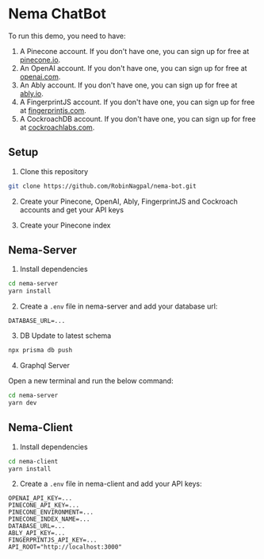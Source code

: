 # Nema ChatBot

To run this demo, you need to have:

1. A Pinecone account. If you don't have one, you can sign up for free at [pinecone.io](https://www.pinecone.io).
2. An OpenAI account. If you don't have one, you can sign up for free at [openai.com](https://www.openai.com).
3. An Ably account. If you don't have one, you can sign up for free at [ably.io](https://www.ably.io).
4. A FingerprintJS account. If you don't have one, you can sign up for free at [fingerprintjs.com](https://www.fingerprintjs.com).
5. A CockroachDB account. If you don't have one, you can sign up for free at [cockroachlabs.com](https://www.cockroachlabs.com).

## Setup

1. Clone this repository

```bash
git clone https://github.com/RobinNagpal/nema-bot.git
```

2. Create your Pinecone, OpenAI, Ably, FingerprintJS and Cockroach accounts and get your API keys

3. Create your Pinecone index

## Nema-Server

1. Install dependencies

```bash
cd nema-server
yarn install
```

2. Create a `.env` file in nema-server and add your database url:

```
DATABASE_URL=...
```

3. DB Update to latest schema

```bash
npx prisma db push
```

4. Graphql Server

Open a new terminal and run the below command:

```bash
cd nema-server
yarn dev
```

## Nema-Client

1. Install dependencies

```bash
cd nema-client
yarn install
```

2. Create a `.env` file in nema-client and add your API keys:

```
OPENAI_API_KEY=...
PINECONE_API_KEY=...
PINECONE_ENVIRONMENT=...
PINECONE_INDEX_NAME=...
DATABASE_URL=...
ABLY_API_KEY=...
FINGERPRINTJS_API_KEY=...
API_ROOT="http://localhost:3000"
```


